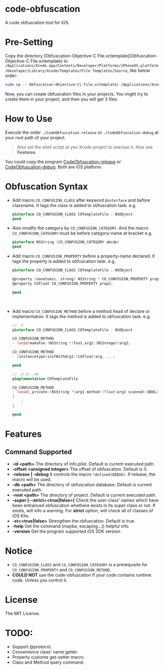 # code-obfuscation

A code obfuscation tool for iOS.

# Pre-Setting

Copy the directory [Obfuscation-Objective-C File.xctemplate](Obfuscation-Objective-C File.xctemplate) to `/Applications/Xcode.app/Contents/Developer/Platforms/iPhoneOS.platform/Developer/Library/Xcode/Templates/File Templates/Source`, like below order:

```sh
sudo cp -r Obfuscation-Objective-C\ File.xctemplate/ /Applications/Xcode.app/Contents/Developer/Platforms/iPhoneOS.platform/Developer/Library/Xcode/Templates/File\ Templates/Source
```

Now, you can create obfuscation files in your projects. You might try to create them in your project, and then you will get 3 files.

# How to Use

Execute the order `./CodeObfuscation-release` or `./CodeObfuscation-debug` at your root path of your project.

> Also set the shell script at you Xcode project to exectue it. Alse see **Features**.

You could copy the program [CodeObfuscation-release](Products/iOS/CodeObfuscation-release) or [CodeObfuscation-debug](Products/iOS/CodeObfuscation-debug). Both are iOS platform.

# Obfuscation Syntax

- Add macro `CO_CONFUSION_CLASS` after keyword `@interface` and before classname. It tags the class is added to obfuscation task. e.g.

  ```objective-c
  @interface CO_CONFUSION_CLASS COTemplateFile : NSObject
  @end
  ```

- Also modify the category by `CO_CONFUSION_CATEGORY`. And the macro `CO_CONFUSION_CATEGORY` must be before category-name at bracket e.g.

  ```objective-c
  @interface NSString (CO_CONFUSION_CATEGORY abcde)
  @end
  ```

- Add macro `CO_CONFUSION_PROPERTY` before a property-name declared. It tags the property is added to obfuscation task. e.g.

  ```objective-c
  @interface CO_CONFUSION_CLASS COTemplateFile : NSObject

  @property (nonatomic, strong) NSString * CO_CONFUSION_PROPERTY prop1;
  @property CGFloat CO_CONFUSION_PROPERTY prop2;

  @end
  ```

  ​

- Add macro `CO_CONFUSION_METHOD` before a method head of declare or implementation. It tags the method is added to obfuscation task. e.g.

  ```objective-c
  // .h
  @interface CO_CONFUSION_CLASS COTemplateFile : NSObject

  CO_CONFUSION_METHOD
  - (void)makeFoo:(NSString *)foo1 arg2:(NSInteger)arg2;

  CO_CONFUSION_METHOD
  - (instancetype)initWithArg1:(CGFloat)arg, ...;

  @end

  // .m or .mm
  @implementation COTemplateFile

  CO_CONFUSION_METHOD
  - (void)_private:(NSString *)arg1 method:(float)arg2 scanned:(BOOL)scanned
  {
      ;
  }

  @end
  ```

# Features

##  Command Supported

- **-id \<path>** The directory of info.plist. Default is current executed path.
- **-offset \<unsigned integer>** The offset of obfuscation. Default is 0.
- **-release | -debug** It controls the macro `!defined(DEBUG)`. If release, the macro will be used.
- **-db \<path>** The directory of obfuscation database. Default is current executed path.
- **-root \<path>** The directory of project. Default is current executed path.
- **-super [--strict=\<true|false>]** Check the user-class' names which have been entranced obfuscation whethere exists in its super class or not. If exists, will info a warning. For **strict** option, will check all of classes of iOS Kits.
- **-st=\<true|false>** Strengthen the obfuscation. Default is true.
- **-help** Get the command (maybe, escaping…)) helpful info.
- **-version** Get the program supported iOS SDK version.



# Notice

- `CO_CONFUSION_CLASS` and `CO_CONFUSION_CATEGORY` is a prerequisite for `CO_CONFUSION_PROPERTY` and `CO_CONFUSION_METHOD`.
- **COULD NOT** use the code-obfuscation if your code contains runtime code. Unless you control it.

# License

The MIT License.

# TODO:

- Support @protocol.
- Convenience class' name getter.
- Property custome get-setter macro.
- Class and Method query command.